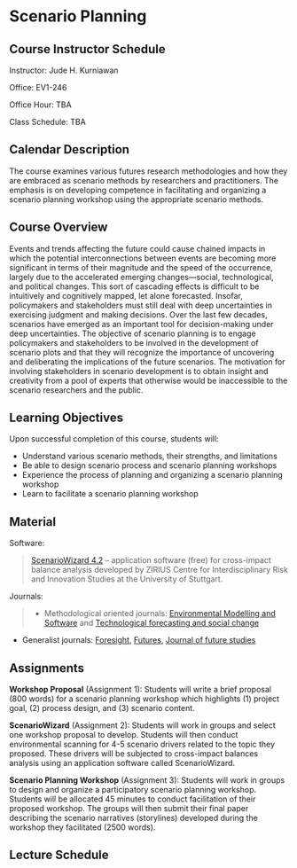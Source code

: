 # Scenario Planning

## Course Instructor Schedule
Instructor: Jude H. Kurniawan

Office: EV1-246

Office Hour: TBA

Class Schedule: TBA

## Calendar Description
The course examines various futures research methodologies and how they are embraced as scenario methods by researchers and practitioners. The emphasis is on developing competence in facilitating and organizing a scenario planning workshop using the appropriate scenario methods.

## Course Overview
Events and trends affecting the future could cause chained impacts in which the potential interconnections between events are becoming more significant in terms of their magnitude and the speed of the occurrence, largely due to the accelerated emerging changes—social, technological, and political changes. This sort of cascading effects is difficult to be intuitively and cognitively mapped, let alone forecasted. Insofar, policymakers and stakeholders must still deal with deep uncertainties in exercising judgment and making decisions. Over the last few decades, scenarios have emerged as an important tool for decision-making under deep uncertainties. The objective of scenario planning is to engage policymakers and stakeholders to be involved in the development of scenario plots and that they will recognize the importance of uncovering and deliberating the implications of the future scenarios. The motivation for involving stakeholders in scenario development is to obtain insight and creativity from a pool of experts that otherwise would be inaccessible to the scenario researchers and the public.

## Learning Objectives
Upon successful completion of this course, students will:
* Understand various scenario methods, their strengths, and limitations
* Be able to design scenario process and scenario planning workshops
* Experience the process of planning and organizing a scenario planning workshop
* Learn to facilitate a scenario planning workshop

## Material
Software:
>[ScenarioWizard 4.2](http://www.cross-impact.de/english/CIB_e_ScW.htm) – application software (free) for cross-impact balance analysis developed by ZIRIUS Centre for Interdisciplinary Risk and Innovation Studies at the University of Stuttgart.

Journals:
>* Methodological oriented journals: [Environmental Modelling and Software](https://www.journals.elsevier.com/environmental-modelling-and-software) and [Technological forecasting and social change](https://www.journals.elsevier.com/technological-forecasting-and-social-change/)
* Generalist journals: [Foresight](http://www.emeraldinsight.com/loi/fs), [Futures](https://www.journals.elsevier.com/futures), [Journal of future studies](http://jfsdigital.org/)

## Assignments
**Workshop Proposal** (Assignment 1): Students will write a brief proposal (800 words) for a scenario planning workshop which highlights (1) project goal, (2) process design, and (3) scenario content.

**ScenarioWizard** (Assignment 2): Students will work in groups and select one workshop proposal to develop. Students will then conduct environmental scanning for 4-5 scenario drivers related to the topic they proposed. These drivers will be subjected to cross-impact balances analysis using an application software called ScenarioWizard.

**Scenario Planning Workshop** (Assignment 3): Students will work in groups to design and organize a participatory scenario planning workshop. Students will be allocated 45 minutes to conduct facilitation of their proposed workshop. The groups will then submit their final paper describing the scenario narratives (storylines) developed during the workshop they facilitated (2500 words).

## Lecture Schedule

